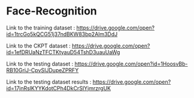 # Face-Recognition

Link to the training dataset : https://drive.google.com/open?id=1trcGo5kQCG51j37ndBKW83bp2Alm3DdJ

Link to the CKPT dataset : https://drive.google.com/open?id=1efDRUaNzTFCTKtyauD54TshD3uauUaWg

Link to the testing dataset : https://drive.google.com/open?id=1HoosvBb-RB10GriJ-CpvSIJDupeZPRFY

Link to the testing dataset results : https://drive.google.com/open?id=17jnRslKYYKdotCPh4DkCrSIYjmrzrgUK
